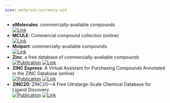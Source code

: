 ```yaml
---
icon: material/currency-usd
---
```


- **eMolecules**: commercially-available compounds  
	[![Link](https://img.shields.io/badge/Link-offline-red?style=for-the-badge&logo=xamarin&logoColor=red)](https://www.emolecules.com/) 
- **MCULE**: Commercial compound collection (online)  
	[![Link](https://img.shields.io/badge/Link-offline-red?style=for-the-badge&logo=xamarin&logoColor=red)](https://mcule.com/database/) 
- **Molport**: commercially-available compounds  
	[![Link](https://img.shields.io/badge/Link-offline-red?style=for-the-badge&logo=xamarin&logoColor=red)](https://www.molport.com/shop/index) 
- **Zinc**: a free database of commercially-available compounds  
	[![Publication](https://img.shields.io/badge/Publication-Citations:495-blue?style=for-the-badge&logo=bookstack)](https://doi.org/10.1021/acs.jcim.0c00675) [![Link](https://img.shields.io/badge/Link-offline-red?style=for-the-badge&logo=xamarin&logoColor=red)](http://zinc15.docking.org/) 
- **ZINC Express**: A Virtual Assistant for Purchasing Compounds Annotated in the ZINC Database (online)  
	[![Publication](https://img.shields.io/badge/Publication-Citations:495-blue?style=for-the-badge&logo=bookstack)](https://doi.org/10.1021/acs.jcim.0c00675) [![Link](https://img.shields.io/badge/Link-offline-red?style=for-the-badge&logo=xamarin&logoColor=red)](https://zincexpress.mml.unc.edu/) 
- **ZINC20**: ZINC20—A Free Ultralarge-Scale Chemical Database for Ligand Discovery  
	[![Publication](https://img.shields.io/badge/Publication-Citations:495-blue?style=for-the-badge&logo=bookstack)](https://doi.org/10.1021/acs.jcim.0c00675) [![Link](https://img.shields.io/badge/Link-offline-red?style=for-the-badge&logo=xamarin&logoColor=red)](http://zinc20.docking.org/) 
